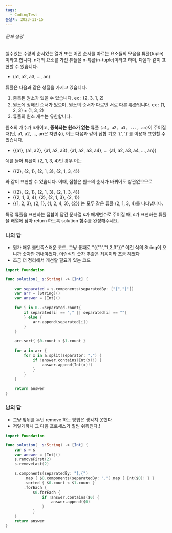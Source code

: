 ```yaml
---
tags:
  - CodingTest
푼날자: 2023-11-15
---
```


###### 문제 설명
셀수있는 수량의 순서있는 열거 또는 어떤 순서를 따르는 요소들의 모음을 튜플(tuple)이라고 합니다. n개의 요소를 가진 튜플을 n-튜플(n-tuple)이라고 하며, 다음과 같이 표현할 수 있습니다.
- (a1, a2, a3, ..., an)

튜플은 다음과 같은 성질을 가지고 있습니다.
1. 중복된 원소가 있을 수 있습니다. ex : (2, 3, 1, 2)
2. 원소에 정해진 순서가 있으며, 원소의 순서가 다르면 서로 다른 튜플입니다. ex : (1, 2, 3) ≠ (1, 3, 2)
3. 튜플의 원소 개수는 유한합니다.

원소의 개수가 n개이고, **중복되는 원소가 없는** 튜플 `(a1, a2, a3, ..., an)`이 주어질 때(단, a1, a2, ..., an은 자연수), 이는 다음과 같이 집합 기호 '{', '}'를 이용해 표현할 수 있습니다.
- {{a1}, {a1, a2}, {a1, a2, a3}, {a1, a2, a3, a4}, ... {a1, a2, a3, a4, ..., an}}

예를 들어 튜플이 (2, 1, 3, 4)인 경우 이는
- {{2}, {2, 1}, {2, 1, 3}, {2, 1, 3, 4}}

와 같이 표현할 수 있습니다. 이때, 집합은 원소의 순서가 바뀌어도 상관없으므로
- {{2}, {2, 1}, {2, 1, 3}, {2, 1, 3, 4}}
- {{2, 1, 3, 4}, {2}, {2, 1, 3}, {2, 1}}
- {{1, 2, 3}, {2, 1}, {1, 2, 4, 3}, {2}}
는 모두 같은 튜플 (2, 1, 3, 4)를 나타냅니다.

특정 튜플을 표현하는 집합이 담긴 문자열 s가 매개변수로 주어질 때, s가 표현하는 튜플을 배열에 담아 return 하도록 solution 함수를 완성해주세요.


### 나의 답
- 뭔가 매우 불만족스러운 코드, 그냥 통째로 "{{"1","1,2,3"}}" 이런 식의 String이 오니까 숫자만 꺼내야했다. 이런식의 숫자 추출은 처음이라 조금 헤맸다
- 조금 더 정리해서 개선할 필요가 있는 코드
```swift
import Foundation

func solution(_ s:String) -> [Int] {
    
    var separated = s.components(separatedBy: ["{","}"])
    var arr = [String]()
    var answer = [Int]()
    
    for i in 0..<separated.count{
        if separated[i] == "," || separated[i] == ""{
        } else {
            arr.append(separated[i])
        }
    }
    
    arr.sort{ $0.count < $1.count }
    
    for a in arr { 
        for x in a.split(separator: ",") {
            if !answer.contains(Int(x)!) {
                answer.append(Int(x)!)
            }
        }
    }
    
    return answer
}
```

### 남의 답
- 그냥 앞뒤를 두번 remove 하는 방법은 생각치 못했다
- 저렇게하니 그 다음 프로세스가 훨씬 쉬워진다.!
```swift
import Foundation

func solution(_ s:String) -> [Int] {
    var s = s
    var answer = [Int]()
    s.removeFirst(2)
    s.removeLast(2)

    s.components(separatedBy: "},{")
        .map { $0.components(separatedBy: ",").map { Int($0)! } }
        .sorted { $0.count < $1.count }
        .forEach {
            $0.forEach {
                if !answer.contains($0) {
                    answer.append($0)
                }
            }
    }
    return answer
}
```